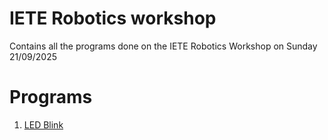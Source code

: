 # IETE Robotics workshop

Contains all the programs done on the IETE Robotics Workshop on Sunday 21/09/2025

# Programs 

1. [LED Blink](LED_Blink/LED_Blink.ino)
